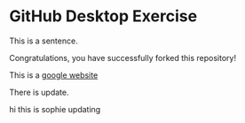 # GitHub Desktop Exercise

This is a sentence.

Congratulations, you have successfully forked this repository!

This is a [google website](https://www.google.com)

There is update.

hi this is sophie updating